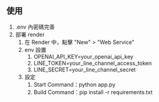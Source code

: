 ## 使用
1. .env 內密碼完善
2. 部署 render
    1. 在 Render 中，點擊 "New" > "Web Service"
    2. env 設置
        1. OPENAI_API_KEY=your_openai_api_key
        2. LINE_TOKEN=your_line_channel_access_token
        3. LINE_SECRET=your_line_channel_secret
    2. 設定 
        1. Start Command：python app.py
        2. Build Command：pip install -r requirements.txt


